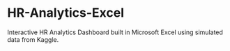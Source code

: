 # HR-Analytics-Excel
Interactive HR Analytics Dashboard built in Microsoft Excel using simulated data from Kaggle.
